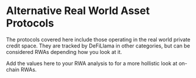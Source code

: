 # Alternative Real World Asset Protocols

The protocols covered here include those operating in the real world private credit space. They are tracked by DeFiLlama in other categories, but can be considered RWAs depending how you look at it.

Add the values here to your RWA analysis to for a more hollistic look at on-chain RWAs.

